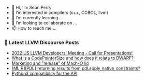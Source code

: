 - 👋 Hi, I’m Sean Perry
- 👀 I’m interested in compilers (c++, COBOL, llvm)
- 🌱 I’m currently learning ...
- 💞️ I’m looking to collaborate on ...
- 📫 How to reach me ...

<!---
s66perry/s66perry is a ✨ special ✨ repository because its `README.md` (this file) appears on your GitHub profile.
You can click the Preview link to take a look at your changes.
--->
### 📕 Latest LLVM Discourse Posts

<!-- DISCOURSE-LLVM:START -->
- [2022 US LLVM Developers&#39; Meeting - Call for Presentations!](https://discourse.llvm.org/t/2022-us-llvm-developers-meeting-call-for-presentations/63691#post_4)
- [What is a CodePointerSize and how does it relate to DWARF?](https://discourse.llvm.org/t/what-is-a-codepointersize-and-how-does-it-relate-to-dwarf/64825#post_9)
- [Marketing and &quot;release&quot; of Mach-O lld](https://discourse.llvm.org/t/marketing-and-release-of-mach-o-lld/63143#post_16)
- [[MLIR][PDL] returning results from pdl.apply_native_constraints?](https://discourse.llvm.org/t/mlir-pdl-returning-results-from-pdl-apply-native-constraints/64899#post_1)
- [Python3 compatibility for the API](https://discourse.llvm.org/t/python3-compatibility-for-the-api/42307#post_14)
<!-- DISCOURSE-LLVM:END -->
